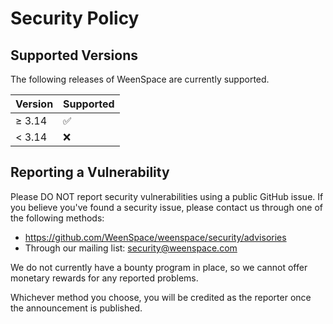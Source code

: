# Security Policy

## Supported Versions

The following releases of WeenSpace are currently supported.

| Version | Supported          |
| ------- | ------------------ |
| ≥ 3.14  | :white_check_mark: |
| < 3.14  | :x:                |

## Reporting a Vulnerability

Please DO NOT report security vulnerabilities using a public GitHub issue. If you believe you've found a security issue, please contact us through one of the following methods:
- https://github.com/WeenSpace/weenspace/security/advisories
- Through our mailing list: security@weenspace.com

We do not currently have a bounty program in place, so we cannot offer monetary rewards for any reported problems.

Whichever method you choose, you will be credited as the reporter once the announcement is published.
